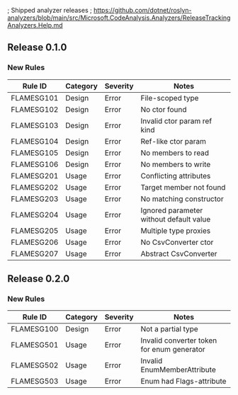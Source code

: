 ﻿; Shipped analyzer releases
; https://github.com/dotnet/roslyn-analyzers/blob/main/src/Microsoft.CodeAnalysis.Analyzers/ReleaseTrackingAnalyzers.Help.md

## Release 0.1.0

### New Rules

 Rule ID    | Category | Severity | Notes       
------------|----------|----------|-------------
 FLAMESG101 | Design   | Error    | File-scoped type
 FLAMESG102 | Design   | Error    | No ctor found
 FLAMESG103 | Design   | Error    | Invalid ctor param ref kind
 FLAMESG104 | Design   | Error    | Ref-like ctor param
 FLAMESG105 | Design   | Error    | No members to read
 FLAMESG106 | Design   | Error    | No members to write
 FLAMESG201 | Usage    | Error    | Conflicting attributes
 FLAMESG202 | Usage    | Error    | Target member not found
 FLAMESG203 | Usage    | Error    | No matching constructor
 FLAMESG204 | Usage    | Error    | Ignored parameter without default value
 FLAMESG205 | Usage    | Error    | Multiple type proxies
 FLAMESG206 | Usage    | Error    | No CsvConverter ctor
 FLAMESG207 | Usage    | Error    | Abstract CsvConverter

## Release 0.2.0

### New Rules

 Rule ID    | Category | Severity | Notes       
------------|----------|----------|-------------
 FLAMESG100 | Design   | Error    | Not a partial type
 FLAMESG501 | Usage    | Error    | Invalid converter token for enum generator
 FLAMESG502 | Usage    | Error    | Invalid EnumMemberAttribute
 FLAMESG503 | Usage    | Error    | Enum had Flags-attribute

